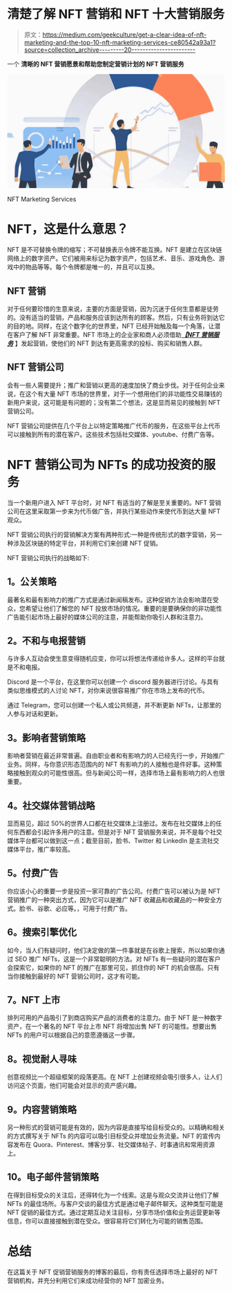 # 清楚了解 NFT 营销和 NFT 十大营销服务

> 原文：<https://medium.com/geekculture/get-a-clear-idea-of-nft-marketing-and-the-top-10-nft-marketing-services-ce80542a93a1?source=collection_archive---------20----------------------->

一个 **清晰的 NFT 营销愿景和帮助您制定营销计划的 NFT 营销服务**

![](img/3b4b7c80d8161be80dfaafc6755c17c5.png)

NFT Marketing Services

# **NFT，这是什么意思？**

NFT 是不可替换令牌的缩写；不可替换表示令牌不能互换。NFT 是建立在区块链网络上的数字资产。它们被用来标记为数字资产，包括艺术、音乐、游戏角色、游戏中的物品等等。每个令牌都是唯一的，并且可以互换。

## **NFT 营销**

对于任何要珍惜的生意来说，主要的方面是营销，因为沉迷于任何生意都是徒劳的。没有适当的营销，产品和服务应该到达所有的顾客。然后，只有业务将到达它的目的地。同样，在这个数字化的世界里，NFT 已经开始触及每一个角落，让潜在客户了解 NFT 非常重要。NFT 市场上的企业家和商人必须借助[***【NFT 营销服务***](https://www.inoru.com/nft-marketing-services) 】发起营销，使他们的 NFT 到达有更高需求的投标、购买和销售人群。

## **NFT 营销公司**

会有一些人需要提升；推广和营销以更高的速度加快了商业步伐。对于任何企业来说，在这个有大量 NFT 市场的世界里，对于一个想用他们的非功能性交易赚钱的新用户来说，这可能是有问题的；没有第二个想法，这是显而易见的接触到 NFT 营销公司。

NFT 营销公司提供在几个平台上以特定策略推广代币的服务，在这些平台上代币可以接触到所有的潜在客户。这些技术包括社交媒体、youtube、付费广告等。

# **NFT 营销公司为 NFTs 的成功投资的服务**

当一个新用户进入 NFT 平台时，对 NFT 有适当的了解是至关重要的。NFT 营销公司在这里采取第一步来为代币做广告，并执行某些动作来使代币到达大量 NFT 观众。

NFT 营销公司执行的营销解决方案有两种形式:一种是传统形式的数字营销，另一种涉及区块链的特定平台，并利用它们来创建 NFT 促销。

NFT 营销公司执行的战略如下:

## **1。公关策略**

最著名和最有影响力的推广方式是通过新闻稿发布。这种促销方法会影响潜在受众，您希望让他们了解您的 NFT 投放市场的情况。重要的是要确保你的非功能性广告能引起市场上最好的媒体公司的注意，并能帮助你吸引人群和注意力。

## **2。不和与电报营销**

与许多人互动会使生意变得随机应变，你可以将想法传递给许多人。这样的平台就是不和电报。

Discord 是一个平台，在这里你可以创建一个 discord 服务器进行讨论。与具有类似思维模式的人讨论 NFT，对你来说很容易推广你在市场上发布的代币。

通过 Telegram，您可以创建一个私人或公共频道，并不断更新 NFTs，让那里的人参与对话和更新。

## **3。影响者营销策略**

影响者营销在最近非常普遍。自由职业者和有影响力的人已经先行一步，开始推广业务。同样，与你意识形态范围内的 NFT 有影响力的人接触也是件好事。这种策略接触到观众的可能性很高。但与新闻公司一样，选择市场上最有影响力的人也很重要。

## **4。社交媒体营销战略**

显而易见，超过 50%的世界人口都在社交媒体上注册过。发布在社交媒体上的任何东西都会引起许多用户的注意。但是对于 NFT 营销服务来说，并不是每个社交媒体平台都可以做到这一点；截至目前，脸书、Twitter 和 LinkedIn 是主流社交媒体平台，推广率较高。

## **5。付费广告**

你应该小心的重要一步是投资一家可靠的广告公司。付费广告可以被认为是 NFT 营销推广的一种突出方式，因为它可以是推广 NFT 收藏品和收藏品的一种安全方式。脸书、谷歌、必应等。，可用于付费广告。

## **6。搜索引擎优化**

如今，当人们有疑问时，他们决定做的第一件事就是在谷歌上搜索，所以如果你通过 SEO 推广 NFTs，这是一个非常聪明的方法。对 NFTs 有一些疑问的潜在客户会探索它，如果你的 NFT 的推广在那里可见，抓住你的 NFT 的机会很高。只有当你接触到最好的 NFT 营销公司时，这才有可能。

## **7。NFT 上市**

排列可用的产品吸引了到商店购买产品的消费者的注意力。由于 NFT 是一种数字资产，在一个著名的 NFT 平台上市 NFT 将增加出售 NFT 的可能性。想要出售 NFTs 的用户可以根据自己的意愿遵循这一步骤。

## **8。视觉耐人寻味**

创意视频比一个超级框架的段落更高。在 NFT 上创建视频会吸引很多人，让人们访问这个页面，他们可能会对显示的资产感兴趣。

## **9。内容营销策略**

另一种形式的营销可能是有效的，因为内容是直接写给目标受众的。以精确和相关的方式撰写关于 NFTs 的内容可以吸引目标受众并增加业务流量。NFT 的宣传内容发布在 Quora、Pinterest、博客分享、社交媒体帖子、时事通讯和常用资源上。

## **10。电子邮件营销策略**

在得到目标受众的关注后，还得转化为一个线索。这是与观众交流并让他们了解 NFTs 的最佳场所。与客户交谈的最佳方式是通过电子邮件聊天。这种类型可能是 NFT 促销的最佳方式。通过定期互动关注目标，分享市场价值和业务运营更新等信息，你可以直接接触到潜在受众。很容易将它们转化为可能的销售范围。

# **总结**

在这篇关于 NFT 促销营销服务的博客的最后，你有责任选择市场上最好的 NFT 营销机构，并充分利用它们来成功经营你的 NFT 加密业务。